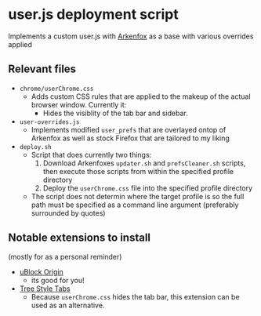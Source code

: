# user.js deployment script
Implements a custom user.js with [Arkenfox](https://github.com/arkenfox/user.js) as a base with various overrides applied

## Relevant files
- `chrome/userChrome.css`
  - Adds custom CSS rules that are applied to the makeup of the actual browser window. Currently it:
    - Hides the visiblity of the tab bar and sidebar.
- `user-overrides.js`
  - Implements modified `user_prefs` that are overlayed ontop of Arkenfox as well as stock Firefox that are tailored to my liking
- `deploy.sh`
  - Script that does currently two things:
    1. Download Arkenfoxes `updater.sh` and `prefsCleaner.sh` scripts, then execute those scripts from within the specified profile directory
    2. Deploy the `userChrome.css` file into the specified profile directory
  - The script does not determin where the target profile is so the full path must be specified as a command line argument (preferably surrounded by quotes)

## Notable extensions to install
(mostly for as a personal reminder)

- [uBlock Origin](https://addons.mozilla.org/en-US/firefox/addon/ublock-origin/)
  - its good for you!
- [Tree Style Tabs](https://addons.mozilla.org/en-US/firefox/addon/tree-style-tab/)
  - Because `userChrome.css` hides the tab bar, this extension can be used as an alternative.
